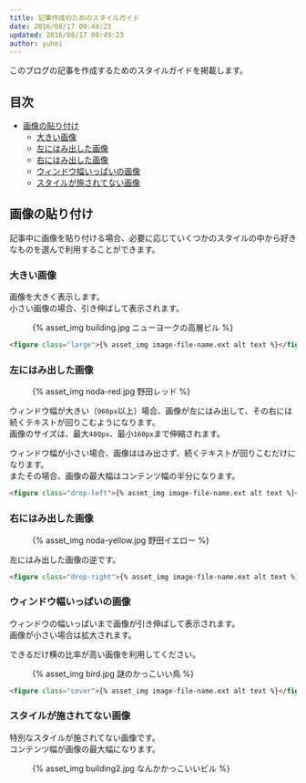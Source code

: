 ```yaml
---
title: 記事作成のためのスタイルガイド
date: 2016/08/17 09:49:23
updated: 2016/08/17 09:49:23
author: yuhei
---
```

このブログの記事を作成するためのスタイルガイドを掲載します。

<!-- more -->

## 目次

- [画像の貼り付け](#画像の貼り付け)
  - [大きい画像](#大きい画像)
  - [左にはみ出した画像](#左にはみ出した画像)
  - [右にはみ出した画像](#右にはみ出した画像)
  - [ウィンドウ幅いっぱいの画像](#ウィンドウ幅いっぱいの画像)
  - [スタイルが施されてない画像](#スタイルが施されてない画像)

## 画像の貼り付け

記事中に画像を貼り付ける場合、必要に応じていくつかのスタイルの中から好きなものを選んで利用することができます。

### 大きい画像

画像を大きく表示します。  
小さい画像の場合、引き伸ばして表示されます。

<figure class="large">{% asset_img building.jpg ニューヨークの高層ビル %}</figure>

```html
<figure class="large">{% asset_img image-file-name.ext alt text %}</figure>
```

### 左にはみ出した画像

<figure class="drop-left">{% asset_img noda-red.jpg 野田レッド %}</figure>

ウィンドウ幅が大きい（`960px`以上）場合、画像が左にはみ出して、その右には続くテキストが回りこむようになります。  
画像のサイズは、最大`480px`、最小`160px`まで伸縮されます。

ウィンドウ幅が小さい場合、画像ははみ出さず、続くテキストが回りこむだけになります。  
またその場合、画像の最大幅はコンテンツ幅の半分になります。

<div style="clear: both;"></div>

```html
<figure class="drop-left">{% asset_img image-file-name.ext alt text %}</figure>
```

### 右にはみ出した画像

<figure class="drop-right">{% asset_img noda-yellow.jpg 野田イエロー %}</figure>

左にはみ出した画像の逆です。

<div style="clear: both;"></div>

```html
<figure class="drop-right">{% asset_img image-file-name.ext alt text %}</figure>
```

### ウィンドウ幅いっぱいの画像

ウィンドウの幅いっぱいまで画像が引き伸ばして表示されます。  
画像が小さい場合は拡大されます。

できるだけ横の比率が高い画像を利用してください。

<figure class="cover">{% asset_img bird.jpg 謎のかっこいい鳥 %}</figure>

```html
<figure class="cover">{% asset_img image-file-name.ext alt text %}</figure>
```

### スタイルが施されてない画像

特別なスタイルが施されてない画像です。  
コンテンツ幅が画像の最大幅になります。

<figure>{% asset_img building2.jpg なんかかっこいいビル %}</figure>
